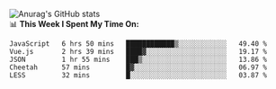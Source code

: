 
![Anurag's GitHub stats](https://github-readme-stats.vercel.app/api?username=supergczh&show_icons=true&theme=radical)
<br />
📊 **This Week I Spent My Time On:**

<!--START_SECTION:waka-->
```text
JavaScript   6 hrs 50 mins   ████████████▒░░░░░░░░░░░░   49.40 % 
Vue.js       2 hrs 39 mins   ████▓░░░░░░░░░░░░░░░░░░░░   19.17 % 
JSON         1 hr 55 mins    ███▒░░░░░░░░░░░░░░░░░░░░░   13.86 % 
Cheetah      57 mins         █▓░░░░░░░░░░░░░░░░░░░░░░░   06.97 % 
LESS         32 mins         █░░░░░░░░░░░░░░░░░░░░░░░░   03.87 % 
```
<!--END_SECTION:waka-->
